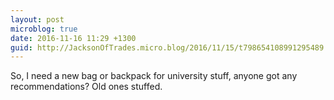 ```yaml
---
layout: post
microblog: true
date: 2016-11-16 11:29 +1300
guid: http://JacksonOfTrades.micro.blog/2016/11/15/t798654108991295489.html
---
```

So, I need a new bag or backpack for university stuff, anyone got any recommendations? Old ones stuffed.
